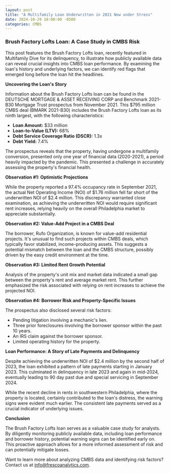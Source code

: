 ```yaml
---
layout: post
title: "A Multifamily Loan Underwritten in 2021 Now under Stress"
date: 2024-10-29 10:00:00 -0500
categories: CMBS
---
```


### Brush Factory Lofts Loan: A Case Study in CMBS Risk

This post features the Brush Factory Lofts loan, recently featured in Multifamily Dive for its delinquency, to illustrate how publicly available data can reveal crucial insights into CMBS loan performance. By examining the loan's history and underlying factors, we can identify red flags that emerged long before the loan hit the headlines.

**Uncovering the Loan's Story**

Information about the Brush Factory Lofts loan can be found in the DEUTSCHE MORTGAGE & ASSET RECEIVING CORP and Benchmark 2021-B30 Mortgage Trust prospectus from November 2021.  This $795 million CMBS deal (BMARK 2021-B30) includes the Brush Factory Lofts loan as its ninth largest, with the following characteristics:

* **Loan Amount:** $33 million
* **Loan-to-Value (LTV):** 68%
* **Debt Service Coverage Ratio (DSCR):** 1.3x
* **Debt Yield:** 7.4%

The prospectus reveals that the property, having undergone a multifamily conversion, presented only one year of financial data (2020-2021), a period heavily impacted by the pandemic. This presented a challenge in accurately assessing the property's financial health.

**Observation #1:  Optimistic Projections**

While the property reported a 97.4% occupancy rate in September 2021, the actual Net Operating Income (NOI) of $1.76 million fell far short of the underwritten NOI of $2.4 million. This discrepancy warranted close examination, as achieving the underwritten NOI would require significant rent increases, relying heavily on the overall Philadelphia market to appreciate substantially.

**Observation #2:  Value-Add Project in a CMBS Deal**

The borrower, Rufo Organization, is known for value-add residential projects.  It's unusual to find such projects within CMBS deals, which typically favor stabilized, income-producing assets.  This suggests a potential mismatch between the loan and the CMBS structure, possibly driven by the easy credit environment at the time.

**Observation #3:  Limited Rent Growth Potential**

Analysis of the property's unit mix and market data indicated a small gap between the property's rent and average market rent. This further emphasized the risk associated with relying on rent increases to achieve the projected NOI.

**Observation #4:  Borrower Risk and Property-Specific Issues**

The prospectus also disclosed several risk factors:

* Pending litigation involving a mechanic's lien.
* Three prior foreclosures involving the borrower sponsor within the past 10 years.
* An IRS claim against the borrower sponsor.
* Limited operating history for the property.

**Loan Performance: A Story of Late Payments and Delinquency**

Despite achieving the underwritten NOI of $2.4 million by the second half of 2023, the loan exhibited a pattern of late payments starting in January 2023. This culminated in delinquency in late 2023 and again in mid-2024, eventually leading to 90 day past due and special servicing in September 2024.

While the recent decline in rents in southwestern Philadelphia, where the property is located, certainly contributed to the loan's distress, the warning signs were evident much earlier. The consistent late payments served as a crucial indicator of underlying issues.

**Conclusion**

The Brush Factory Lofts loan serves as a valuable case study for analysts. By diligently monitoring publicly available data, including loan performance and borrower history, potential warning signs can be identified early on. This proactive approach allows for a more informed assessment of risk and can potentially mitigate losses.

Want to learn more about analyzing CMBS data and identifying risk factors? Contact us at info@frescoanalytics.com.
